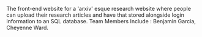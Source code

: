 The front-end website for a 'arxiv' esque research website where people can upload their research articles and have that stored alongside login information to an SQL database. Team Members Include : Benjamin Garcia, Cheyenne Ward.
